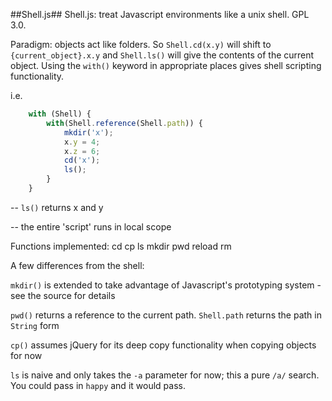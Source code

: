 ##Shell.js##
Shell.js: treat Javascript environments like a unix shell. GPL 3.0.

Paradigm: objects act like folders. So `Shell.cd(x.y)` will shift to `{current_object}.x.y` and `Shell.ls()` will give the contents of the current object. Using the `with()` keyword in appropriate places gives shell scripting functionality.

i.e.
```javascript
    with (Shell) {
        with(Shell.reference(Shell.path)) {
            mkdir('x');
            x.y = 4;
            x.z = 6;
            cd('x');
            ls();
        }
    }
```

-- `ls()` returns x and y

-- the entire 'script' runs in local scope

Functions implemented:
cd  cp  ls  mkdir   pwd reload  rm

A few differences from the shell:

`mkdir()` is extended to take advantage of Javascript's prototyping system - see the source for details

`pwd()` returns a reference to the current path. `Shell.path` returns the path in `String` form

`cp()` assumes jQuery for its deep copy functionality when copying objects for now

`ls` is naive and only takes the `-a` parameter for now; this a pure `/a/` search. You could pass in `happy` and it would pass.
